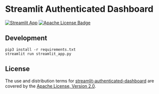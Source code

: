 Streamlit Authenticated Dashboard
=================================

[![Streamlit App](https://img.shields.io/badge/-Open%20in%20Streamlit-FF4B4B?&style=for-the-badge&logo=streamlit&logoColor=white)](https://data-analytics-dashboard.streamlit.app/)
[![Apache License Badge]][Apache License, Version 2.0]

Development
-----------

```console
pip3 install -r requirements.txt
streamlit run streamlit_app.py
```

License
-------

The use and distribution terms for [streamlit-authenticated-dashboard]() are covered by the [Apache License, Version 2.0].

[Apache License Badge]: https://img.shields.io/badge/Apache%202.0-F25910.svg?style=for-the-badge&logo=Apache&logoColor=white
[Apache License, Version 2.0]: https://www.apache.org/licenses/LICENSE-2.0
